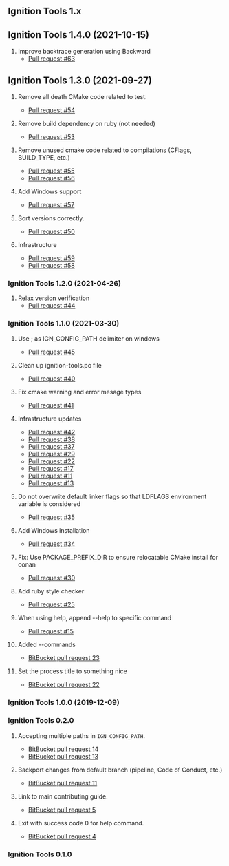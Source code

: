 ## Ignition Tools 1.x

## Ignition Tools 1.4.0 (2021-10-15)

1. Improve backtrace generation using Backward
    * [Pull request #63](https://github.com/ignitionrobotics/ign-tools/pull/63)

## Ignition Tools 1.3.0 (2021-09-27)

1. Remove all death CMake code related to test.
    * [Pull request #54](https://github.com/ignitionrobotics/ign-tools/pull/54)

1. Remove build dependency on ruby (not needed)
    * [Pull request #53](https://github.com/ignitionrobotics/ign-tools/pull/53)

1. Remove unused cmake code related to compilations (CFlags, BUILD_TYPE, etc.)
    * [Pull request #55](https://github.com/ignitionrobotics/ign-tools/pull/55)
    * [Pull request #56](https://github.com/ignitionrobotics/ign-tools/pull/56)

1. Add Windows support
    * [Pull request #57](https://github.com/ignitionrobotics/ign-tools/pull/57)

1. Sort versions correctly.
    * [Pull request #50](https://github.com/ignitionrobotics/ign-tools/pull/50)

1. Infrastructure
    * [Pull request #59](https://github.com/ignitionrobotics/ign-tools/pull/59)
    * [Pull request #58](https://github.com/ignitionrobotics/ign-tools/pull/58)

### Ignition Tools 1.2.0 (2021-04-26)

1. Relax version verification
    * [Pull request #44](https://github.com/ignitionrobotics/ign-tools/pull/44)

### Ignition Tools 1.1.0 (2021-03-30)

1. Use ; as IGN_CONFIG_PATH delimiter on windows
    * [Pull request #45](https://github.com/ignitionrobotics/ign-tools/pull/45)

1. Clean up ignition-tools.pc file
    * [Pull request #40](https://github.com/ignitionrobotics/ign-tools/pull/40)

1. Fix cmake warning and error mesage types
    * [Pull request #41](https://github.com/ignitionrobotics/ign-tools/pull/41)

1. Infrastructure updates
    * [Pull request #42](https://github.com/ignitionrobotics/ign-tools/pull/42)
    * [Pull request #38](https://github.com/ignitionrobotics/ign-tools/pull/38)
    * [Pull request #37](https://github.com/ignitionrobotics/ign-tools/pull/37)
    * [Pull request #29](https://github.com/ignitionrobotics/ign-tools/pull/29)
    * [Pull request #22](https://github.com/ignitionrobotics/ign-tools/pull/22)
    * [Pull request #17](https://github.com/ignitionrobotics/ign-tools/pull/17)
    * [Pull request #11](https://github.com/ignitionrobotics/ign-tools/pull/11)
    * [Pull request #13](https://github.com/ignitionrobotics/ign-tools/pull/13)

1. Do not overwrite default linker flags so that LDFLAGS environment variable is considered
    * [Pull request #35](https://github.com/ignitionrobotics/ign-tools/pull/35)

1. Add Windows installation
    * [Pull request #34](https://github.com/ignitionrobotics/ign-tools/pull/34)

1. Fix: Use PACKAGE_PREFIX_DIR to ensure relocatable CMake install for conan
    * [Pull request #30](https://github.com/ignitionrobotics/ign-tools/pull/30)

1. Add ruby style checker
    * [Pull request #25](https://github.com/ignitionrobotics/ign-tools/pull/25)

1. When using help, append --help to specific command
    * [Pull request #15](https://github.com/ignitionrobotics/ign-tools/pull/15)

1. Added --commands
    * [BitBucket pull request 23](https://osrf-migration.github.io/ignition-gh-pages/#!/ignitionrobotics/ign-tools/pull-requests/23)

1. Set the process title to something nice
    * [BitBucket pull request 22](https://osrf-migration.github.io/ignition-gh-pages/#!/ignitionrobotics/ign-tools/pull-requests/22)

### Ignition Tools 1.0.0 (2019-12-09)

### Ignition Tools 0.2.0

1.  Accepting multiple paths in `IGN_CONFIG_PATH`.
    * [BitBucket pull request 14](https://osrf-migration.github.io/ignition-gh-pages/#!/ignitionrobotics/ign-tools/pull-requests/14)
    * [BitBucket pull request 13](https://osrf-migration.github.io/ignition-gh-pages/#!/ignitionrobotics/ign-tools/pull-requests/13)

1.  Backport changes from default branch (pipeline, Code of Conduct, etc.)
    * [BitBucket pull request 11](https://osrf-migration.github.io/ignition-gh-pages/#!/ignitionrobotics/ign-tools/pull-requests/11)

1.  Link to main contributing guide.
    * [BitBucket pull request 5](https://osrf-migration.github.io/ignition-gh-pages/#!/ignitionrobotics/ign-tools/pull-requests/5)

1.  Exit with success code 0 for help command.
    * [BitBucket pull request 4](https://osrf-migration.github.io/ignition-gh-pages/#!/ignitionrobotics/ign-tools/pull-requests/4)

### Ignition Tools 0.1.0

